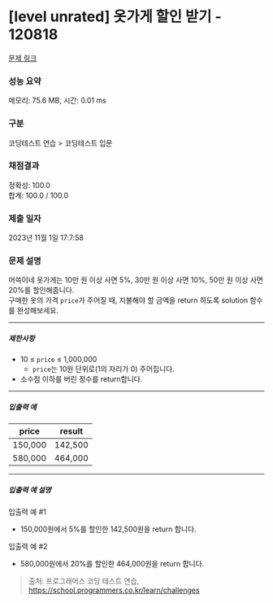 # [level unrated] 옷가게 할인 받기 - 120818 

[문제 링크](https://school.programmers.co.kr/learn/courses/30/lessons/120818) 

### 성능 요약

메모리: 75.6 MB, 시간: 0.01 ms

### 구분

코딩테스트 연습 > 코딩테스트 입문

### 채점결과

정확성: 100.0<br/>합계: 100.0 / 100.0

### 제출 일자

2023년 11월 1일 17:7:58

### 문제 설명

<p style="user-select: auto;">머쓱이네 옷가게는 10만 원 이상 사면 5%, 30만 원 이상 사면 10%, 50만 원 이상 사면 20%를 할인해줍니다.<br style="user-select: auto;">
구매한 옷의 가격&nbsp;<code style="user-select: auto;">price</code>가 주어질 때, 지불해야 할 금액을 return 하도록 solution 함수를 완성해보세요.</p>

<hr style="user-select: auto;">

<h5 style="user-select: auto;">제한사항</h5>

<ul style="user-select: auto;">
<li style="user-select: auto;">10 ≤ <code style="user-select: auto;">price</code> ≤ 1,000,000

<ul style="user-select: auto;">
<li style="user-select: auto;"><code style="user-select: auto;">price</code>는 10원 단위로(1의 자리가 0) 주어집니다.</li>
</ul></li>
<li style="user-select: auto;">소수점 이하를 버린 정수를 return합니다.</li>
</ul>

<hr style="user-select: auto;">

<h5 style="user-select: auto;">입출력 예</h5>
<table class="table" style="user-select: auto;">
        <thead style="user-select: auto;"><tr style="user-select: auto;">
<th style="user-select: auto;">price</th>
<th style="user-select: auto;">result</th>
</tr>
</thead>
        <tbody style="user-select: auto;"><tr style="user-select: auto;">
<td style="user-select: auto;">150,000</td>
<td style="user-select: auto;">142,500</td>
</tr>
<tr style="user-select: auto;">
<td style="user-select: auto;">580,000</td>
<td style="user-select: auto;">464,000</td>
</tr>
</tbody>
      </table>
<hr style="user-select: auto;">

<h5 style="user-select: auto;">입출력 예 설명</h5>

<p style="user-select: auto;">입출력 예 #1</p>

<ul style="user-select: auto;">
<li style="user-select: auto;">150,000원에서 5%를 할인한 142,500원을 return 합니다.</li>
</ul>

<p style="user-select: auto;">입출력 예 #2</p>

<ul style="user-select: auto;">
<li style="user-select: auto;">580,000원에서 20%를 할인한 464,000원을 return 합니다.</li>
</ul>


> 출처: 프로그래머스 코딩 테스트 연습, https://school.programmers.co.kr/learn/challenges
